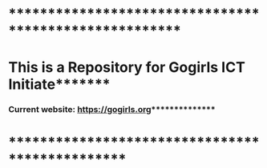 # ******************************************************
# This is a Repository for Gogirls ICT Initiate*******
### Current website: https://gogirls.org**************
# ***********************************************